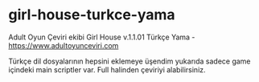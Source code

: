 # girl-house-turkce-yama
Adult Oyun Çeviri ekibi Girl House v.1.1.01 Türkçe Yama - https://www.adultoyunceviri.com

Türkçe dil dosyalarının hepsini eklemeye üşendim yukarıda sadece game içindeki main scriptler var. Full halinden çeviriyi alabilirsiniz.
